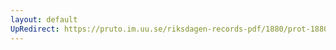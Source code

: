 ```yaml
---
layout: default
UpRedirect: https://pruto.im.uu.se/riksdagen-records-pdf/1880/prot-1880--ak--037/prot-1880--ak--037_035.pdf
---
```

